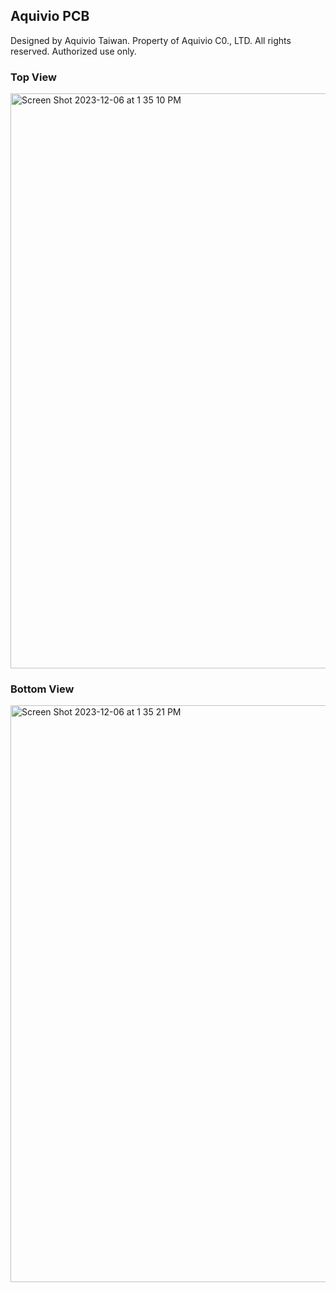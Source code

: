 ## Aquivio PCB
Designed by Aquivio Taiwan.
Property of Aquivio C0., LTD.
All rights reserved.
Authorized use only.

### Top View
<img width="920" alt="Screen Shot 2023-12-06 at 1 35 10 PM" src="https://github.com/wngkyle/aquivio-pcb/assets/99611120/3a07a6f4-fd2f-4273-9703-d58f2743249c">

### Bottom View
<img width="923" alt="Screen Shot 2023-12-06 at 1 35 21 PM" src="https://github.com/wngkyle/aquivio-pcb/assets/99611120/9aba1e75-459e-4b77-adcb-26da9491feb0">
